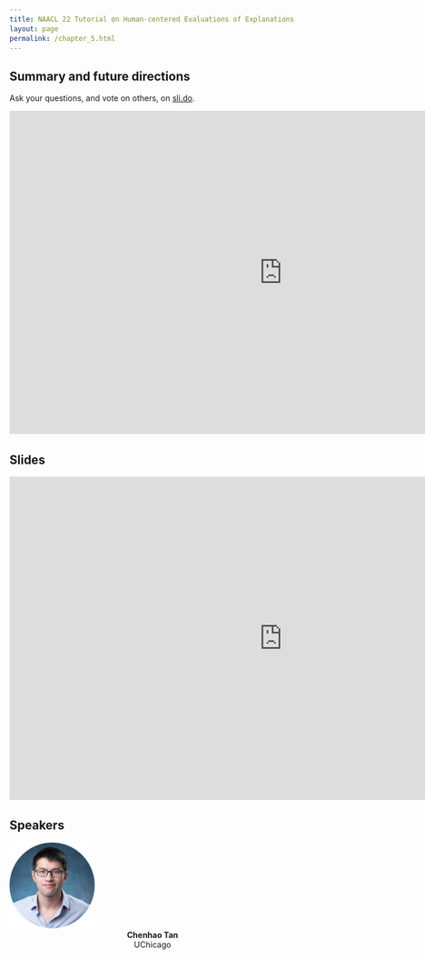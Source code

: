 ```yaml
---
title: NAACL 22 Tutorial on Human-centered Evaluations of Explanations
layout: page
permalink: /chapter_5.html
---
```

## Summary and future directions

Ask your questions, and vote on others, on [sli.do](https://app.sli.do/event/awQq8cDeXyxQYFP1WnfGqB).

<iframe width="960" height="569" src="https://www.youtube.com/embed/2MioDtlE8gY" frameborder="0" allow="autoplay; encrypted-media" allowfullscreen></iframe>

## Slides
<iframe src="https://docs.google.com/presentation/d/1ln6xoheKcY1TNim_43x_7R1Oo4YzJ9RFYaqdc_e7Nsk/embed?start=false&loop=false&delayms=3000" frameborder="0" width="960" height="569" allowfullscreen="true" mozallowfullscreen="true" webkitallowfullscreen="true"></iframe>

## Speakers

<div class="col-md-4">
    <div class="profile height150">
        <div><a href="https://chenhaot.com"><img class="avatar-img" width=150 src="images/chenhao.jpeg"></a></div>
        <div style="margin-bottom:40px"><center><b>Chenhao Tan</b><br>UChicago</center></div>
    </div>
</div>
